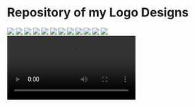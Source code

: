 # Repository of my Logo Designs

![](./images/Logo1.png)
![](./images/Logo2.png)
![](./images/Logo9.png)
![](./images/Logo7.png)
![](./images/Logo3.png)
![](./images/Logo4.png)
![](./images/Logo5.png)
![](./images/Logo6.png)
![](./images/Logo8.png)
![](./images/Logo8A.png)
![](./images/Logo10.png)
![](./images/TFIT.jpg)
![](./images/facebook-cover-video-maker-for-a-customized-streetwear-brand-ad-1237e-3098.mp4)



